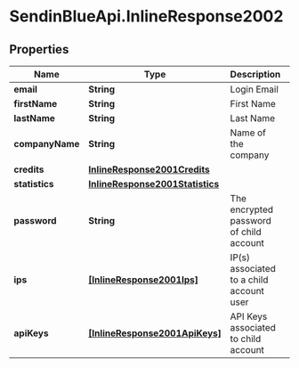 # SendinBlueApi.InlineResponse2002

## Properties
Name | Type | Description | Notes
------------ | ------------- | ------------- | -------------
**email** | **String** | Login Email | 
**firstName** | **String** | First Name | 
**lastName** | **String** | Last Name | 
**companyName** | **String** | Name of the company | 
**credits** | [**InlineResponse2001Credits**](InlineResponse2001Credits.md) |  | [optional] 
**statistics** | [**InlineResponse2001Statistics**](InlineResponse2001Statistics.md) |  | [optional] 
**password** | **String** | The encrypted password of child account | 
**ips** | [**[InlineResponse2001Ips]**](InlineResponse2001Ips.md) | IP(s) associated to a child account user | [optional] 
**apiKeys** | [**[InlineResponse2001ApiKeys]**](InlineResponse2001ApiKeys.md) | API Keys associated to child account | [optional] 


